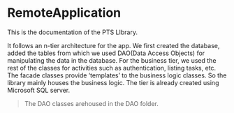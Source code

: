 # RemoteApplication
This is the documentation of the PTS LIbrary.

It follows an n-tier architecture for the app. We first created the database, added the tables from which we  used DAO(Data Access Objects)  for manipulating the data in the database. For the business tier, we used the rest of the classes for activities such as authentication, listing tasks, etc. The facade classes provide ‘templates’ to the business logic classes. So the library mainly houses the business logic. The tier is already created using Microsoft SQL server.

> The DAO classes arehoused in the DAO folder.
